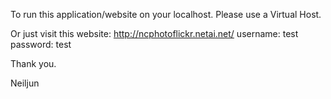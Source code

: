 To run this application/website on your localhost. Please use a Virtual Host.

Or just visit this website: http://ncphotoflickr.netai.net/
username: test
password: test

Thank you.

Neiljun
